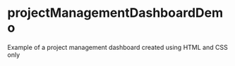 # projectManagementDashboardDemo
Example of a project management dashboard created using HTML and CSS only
